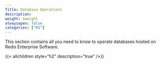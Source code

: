 ```yaml
---
Title: Database Operations
description:
weight: $weight
alwaysopen: false
categories: ["RS"]
---
```

This section contains all you need to know to operate databases hosted
on Redis Enterprise Software.

{{< allchildren style="h2" description="true" />}}
